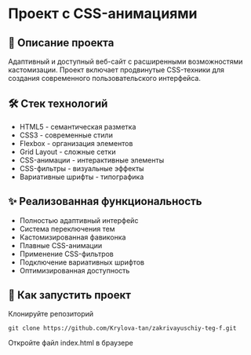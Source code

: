 # Проект с CSS-анимациями

## 📌 Описание проекта

Адаптивный и доступный веб-сайт с расширенными возможностями кастомизации. Проект включает продвинутые CSS-техники для создания современного пользовательского интерфейса.

## 🛠 Стек технологий

- HTML5 - семантическая разметка
- CSS3 - современные стили
- Flexbox - организация элементов
- Grid Layout - сложные сетки
- CSS-анимации - интерактивные элементы
- CSS-фильтры - визуальные эффекты
- Вариативные шрифты - типографика

## ✨ Реализованная функциональность

- Полностью адаптивный интерфейс
- Система переключения тем
- Кастомизированная фавиконка
- Плавные CSS-анимации
- Применение CSS-фильтров
- Подключение вариативных шрифтов
- Оптимизированная доступность

## 🚀 Как запустить проект

Клонируйте репозиторий

```
git clone https://github.com/Krylova-tan/zakrivayuschiy-teg-f.git
```

Откройте файл index.html в браузере
